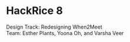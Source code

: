 # HackRice 8
Design Track: Redesigning When2Meet <br />
Team: Esther Plants, Yoona Oh, and Varsha Veer <br />
